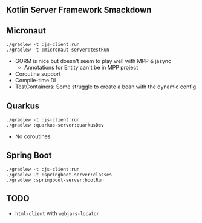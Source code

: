 Kotlin Server Framework Smackdown
---------------------------------


## Micronaut
```
./gradlew -t :js-client:run
./gradlew -t :micronaut-server:testRun
```

- GORM is nice but doesn't seem to play well with MPP & jasync
    - Annotations for Entity can't be in MPP project
- Coroutine support
- Compile-time DI
- TestContainers: Some struggle to create a bean with the dynamic config

## Quarkus
```
./gradlew -t :js-client:run
./gradlew :quarkus-server:quarkusDev
```

- No coroutines


## Spring Boot
```
./gradlew -t :js-client:run
./gradlew -t :springboot-server:classes
./gradlew :springboot-server:bootRun
```


## TODO
- `html-client` with `webjars-locator`